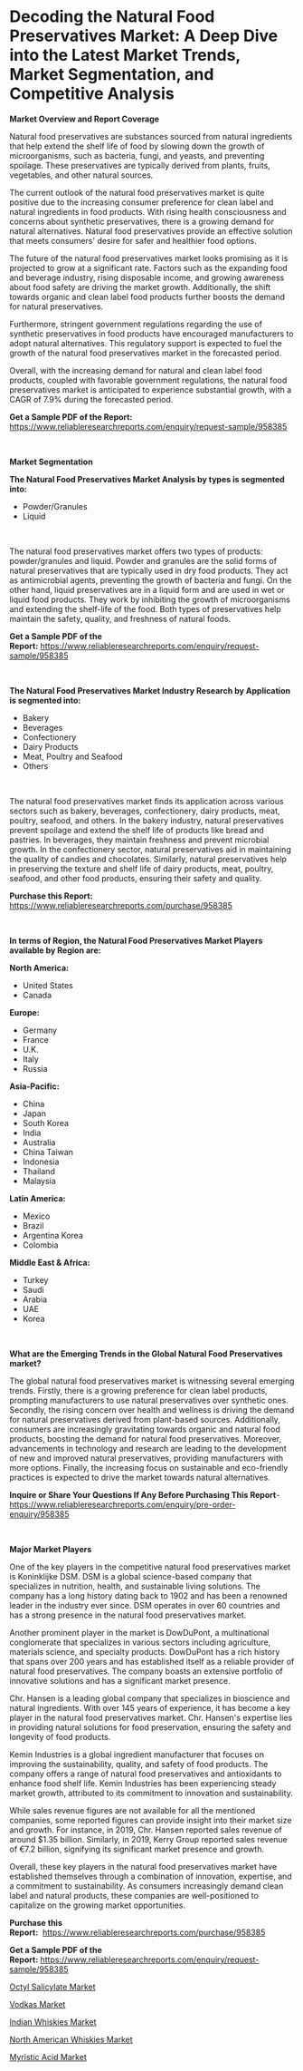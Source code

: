 <p><h1>Decoding the Natural Food Preservatives Market: A Deep Dive into the Latest Market Trends, Market Segmentation, and Competitive Analysis</h1></p><p><strong>Market Overview and Report Coverage</strong></p>
<p><p>Natural food preservatives are substances sourced from natural ingredients that help extend the shelf life of food by slowing down the growth of microorganisms, such as bacteria, fungi, and yeasts, and preventing spoilage. These preservatives are typically derived from plants, fruits, vegetables, and other natural sources.</p><p>The current outlook of the natural food preservatives market is quite positive due to the increasing consumer preference for clean label and natural ingredients in food products. With rising health consciousness and concerns about synthetic preservatives, there is a growing demand for natural alternatives. Natural food preservatives provide an effective solution that meets consumers' desire for safer and healthier food options.</p><p>The future of the natural food preservatives market looks promising as it is projected to grow at a significant rate. Factors such as the expanding food and beverage industry, rising disposable income, and growing awareness about food safety are driving the market growth. Additionally, the shift towards organic and clean label food products further boosts the demand for natural preservatives.</p><p>Furthermore, stringent government regulations regarding the use of synthetic preservatives in food products have encouraged manufacturers to adopt natural alternatives. This regulatory support is expected to fuel the growth of the natural food preservatives market in the forecasted period.</p><p>Overall, with the increasing demand for natural and clean label food products, coupled with favorable government regulations, the natural food preservatives market is anticipated to experience substantial growth, with a CAGR of 7.9% during the forecasted period.</p></p>
<p><strong>Get a Sample PDF of the Report:</strong> <a href="https://www.reliableresearchreports.com/enquiry/request-sample/958385">https://www.reliableresearchreports.com/enquiry/request-sample/958385</a></p>
<p>&nbsp;</p>
<p><strong>Market Segmentation</strong></p>
<p><strong>The Natural Food Preservatives Market Analysis by types is segmented into:</strong></p>
<p><ul><li>Powder/Granules</li><li>Liquid</li></ul></p>
<p>&nbsp;</p>
<p><p>The natural food preservatives market offers two types of products: powder/granules and liquid. Powder and granules are the solid forms of natural preservatives that are typically used in dry food products. They act as antimicrobial agents, preventing the growth of bacteria and fungi. On the other hand, liquid preservatives are in a liquid form and are used in wet or liquid food products. They work by inhibiting the growth of microorganisms and extending the shelf-life of the food. Both types of preservatives help maintain the safety, quality, and freshness of natural foods.</p></p>
<p><strong>Get a Sample PDF of the Report:</strong>&nbsp;<a href="https://www.reliableresearchreports.com/enquiry/request-sample/958385">https://www.reliableresearchreports.com/enquiry/request-sample/958385</a></p>
<p>&nbsp;</p>
<p><strong>The Natural Food Preservatives Market Industry Research by Application is segmented into:</strong></p>
<p><ul><li>Bakery</li><li>Beverages</li><li>Confectionery</li><li>Dairy Products</li><li>Meat, Poultry and Seafood</li><li>Others</li></ul></p>
<p>&nbsp;</p>
<p><p>The natural food preservatives market finds its application across various sectors such as bakery, beverages, confectionery, dairy products, meat, poultry, seafood, and others. In the bakery industry, natural preservatives prevent spoilage and extend the shelf life of products like bread and pastries. In beverages, they maintain freshness and prevent microbial growth. In the confectionery sector, natural preservatives aid in maintaining the quality of candies and chocolates. Similarly, natural preservatives help in preserving the texture and shelf life of dairy products, meat, poultry, seafood, and other food products, ensuring their safety and quality.</p></p>
<p><strong>Purchase this Report:</strong>&nbsp; <a href="https://www.reliableresearchreports.com/purchase/958385">https://www.reliableresearchreports.com/purchase/958385</a></p>
<p>&nbsp;</p>
<p><strong>In terms of Region, the Natural Food Preservatives Market Players available by Region are:</strong></p>
<p>
    <p> <strong> North America: </strong>
        <ul>
            <li>United States</li>
            <li>Canada</li>
        </ul>
        </p> 
    <p> <strong> Europe: </strong>
        <ul>
            <li>Germany</li>
            <li>France</li>
            <li>U.K.</li>
            <li>Italy</li>
            <li>Russia</li>
        </ul>
        </p> 
    <p> <strong> Asia-Pacific: </strong>
        <ul>
            <li>China</li>
            <li>Japan</li>
            <li>South Korea</li>
            <li>India</li>
            <li>Australia</li>
            <li>China Taiwan</li>
            <li>Indonesia</li>
            <li>Thailand</li>
            <li>Malaysia</li>
        </ul>
        </p> 
    <p> <strong> Latin America: </strong>
        <ul>
            <li>Mexico</li>
            <li>Brazil</li>
            <li>Argentina Korea</li>
            <li>Colombia</li>
        </ul>
        </p> 
    <p> <strong> Middle East & Africa: </strong>
        <ul>
            <li>Turkey</li>
            <li>Saudi</li>
            <li>Arabia</li>
            <li>UAE</li>
            <li>Korea</li>
        </ul>
    </p>
    </p>
<p>&nbsp;</p>
<p><strong>What are the Emerging Trends in the Global Natural Food Preservatives market?</strong></p>
<p><p>The global natural food preservatives market is witnessing several emerging trends. Firstly, there is a growing preference for clean label products, prompting manufacturers to use natural preservatives over synthetic ones. Secondly, the rising concern over health and wellness is driving the demand for natural preservatives derived from plant-based sources. Additionally, consumers are increasingly gravitating towards organic and natural food products, boosting the demand for natural food preservatives. Moreover, advancements in technology and research are leading to the development of new and improved natural preservatives, providing manufacturers with more options. Finally, the increasing focus on sustainable and eco-friendly practices is expected to drive the market towards natural alternatives.</p></p>
<p><strong>Inquire or Share Your Questions If Any Before Purchasing This Report</strong>- <a href="https://www.reliableresearchreports.com/enquiry/pre-order-enquiry/958385">https://www.reliableresearchreports.com/enquiry/pre-order-enquiry/958385</a></p>
<p>&nbsp;</p>
<p><strong>Major Market Players</strong></p>
<p><p>One of the key players in the competitive natural food preservatives market is Koninklijke DSM. DSM is a global science-based company that specializes in nutrition, health, and sustainable living solutions. The company has a long history dating back to 1902 and has been a renowned leader in the industry ever since. DSM operates in over 60 countries and has a strong presence in the natural food preservatives market.</p><p>Another prominent player in the market is DowDuPont, a multinational conglomerate that specializes in various sectors including agriculture, materials science, and specialty products. DowDuPont has a rich history that spans over 200 years and has established itself as a reliable provider of natural food preservatives. The company boasts an extensive portfolio of innovative solutions and has a significant market presence.</p><p>Chr. Hansen is a leading global company that specializes in bioscience and natural ingredients. With over 145 years of experience, it has become a key player in the natural food preservatives market. Chr. Hansen's expertise lies in providing natural solutions for food preservation, ensuring the safety and longevity of food products.</p><p>Kemin Industries is a global ingredient manufacturer that focuses on improving the sustainability, quality, and safety of food products. The company offers a range of natural food preservatives and antioxidants to enhance food shelf life. Kemin Industries has been experiencing steady market growth, attributed to its commitment to innovation and sustainability.</p><p>While sales revenue figures are not available for all the mentioned companies, some reported figures can provide insight into their market size and growth. For instance, in 2019, Chr. Hansen reported sales revenue of around $1.35 billion. Similarly, in 2019, Kerry Group reported sales revenue of €7.2 billion, signifying its significant market presence and growth.</p><p>Overall, these key players in the natural food preservatives market have established themselves through a combination of innovation, expertise, and a commitment to sustainability. As consumers increasingly demand clean label and natural products, these companies are well-positioned to capitalize on the growing market opportunities.</p></p>
<p><strong>Purchase this Report:</strong>&nbsp;&nbsp;<a href="https://www.reliableresearchreports.com/purchase/958385">https://www.reliableresearchreports.com/purchase/958385</a></p>
<p></p>
<p><strong>Get a Sample PDF of the Report:</strong>&nbsp;<a href="https://www.reliableresearchreports.com/enquiry/request-sample/958385">https://www.reliableresearchreports.com/enquiry/request-sample/958385</a></p>
<p><p><a href="https://github.com/kuntayevaz/Market-Research-Report-List-1/blob/main/octyl-salicylate-market.md">Octyl Salicylate Market</a></p><p><a href="https://medium.com/@lulukerluke/vodkas-market-outlook-industry-overview-and-forecast-2023-to-2030-1da483746641">Vodkas Market</a></p><p><a href="https://medium.com/@cletaturner879789/indian-whiskies-market-trends-forecast-and-competitive-analysis-to-2030-f56c1c417c6d">Indian Whiskies Market</a></p><p><a href="https://medium.com/@drakesporer988/north-american-whiskies-market-insights-into-market-cagr-market-trends-and-growth-strategies-72f9ef41293d">North American Whiskies Market</a></p><p><a href="https://github.com/Krish2023na/Market-Research-Report-List-1/blob/main/myristic-acid-market.md">Myristic Acid Market</a></p></p>
